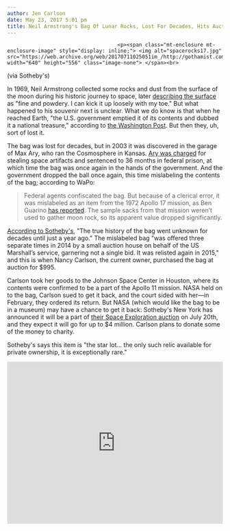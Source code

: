 ```yaml
---
author: Jen Carlson
date: May 23, 2017 5:01 pm
title: Neil Armstrong's Bag Of Lunar Rocks, Lost For Decades, Hits Auction Block This Summer
---
```


	
										<p><span class="mt-enclosure mt-enclosure-image" style="display: inline;"> <img alt="spacerocks17.jpg" src="https://web.archive.org/web/20170711025051im_/http://gothamist.com/attachments/arts_jen/spacerocks17.jpg" width="640" height="556" class="image-none"> </span><br>
<span class="photo_caption">(via Sotheby&apos;s)</span></p>

<p>In 1969, Neil Armstrong collected some rocks and dust from the surface of the moon during his historic journey to space, later <a href="https://web.archive.org/web/20170711025051/https://books.google.com/books?id=_9oiAgAAQBAJ&amp;pg=PA108&amp;lpg=PA108&amp;dq=%E2%80%9CThe+surface+is+fine+and+powdery.+I+can+kick+it+up+loosely+with+my+toe,%E2%80%9D&amp;source=bl&amp;ots=oMIFkr1T_v&amp;sig=GZ9hXjtR8QtuzAY950W4xRal0dQ&amp;hl=en&amp;sa=X&amp;ved=0ahUKEwiIxoSq8YbUAhWGMyYKHUINBFUQ6AEIQTAF#v=onepage&amp;q=%E2%80%9CThe%20surface%20is%20fine%20and%20powdery.%20I%20can%20kick%20it%20up%20loosely%20with%20my%20toe%2C%E2%80%9D&amp;f=false">describing the surface</a> as &quot;fine and powdery. I can kick it up loosely with my toe.&quot; But what happened to his souvenir next is unclear. What we do know is that when he reached Earth, &quot;the U.S. government emptied it of its contents and dubbed it a national treasure,&quot; according to <a href="https://web.archive.org/web/20170711025051/https://www.washingtonpost.com/news/morning-mix/wp/2017/05/23/after-high-stakes-court-battle-neil-armstrongs-storied-lunar-bag-could-fetch-4-million-at-auction/?utm_term=.cff23e90021c">the Washington Post</a>. But then they, uh, sort of lost it. </p>

<p>The bag was lost for decades, but in 2003 it was discovered in the garage of Max Ary, who ran the Cosmosphere in Kansas. <a href="https://web.archive.org/web/20170711025051/http://www.collectspace.com/news/news-110603a.html#051506">Ary was charged</a> for stealing space artifacts and sentenced to 36 months in federal prison, at which time the bag was once again in the hands of the government. And the government dropped the ball once again, this time mislabeling the contents of the bag; according to WaPo:</p>

<blockquote>Federal agents confiscated the bag. But because of a clerical error, it was mislabeled as an item from the 1972 Apollo 17 mission, as Ben Guarino <a href="https://web.archive.org/web/20170711025051/https://www.washingtonpost.com/news/morning-mix/wp/2016/08/11/a-national-treasure-legal-controversy-surrounds-bag-used-during-apollo-11-to-collect-moon-rock/?utm_term=.2b3a64b3e2c1&amp;tid=a_inl">has reported</a>. The sample sacks from that mission weren&#x2019;t used to gather moon rock, so its apparent value dropped significantly.</blockquote>

<p><a href="https://web.archive.org/web/20170711025051/http://www.sothebys.com/en/news-video/blogs/all-blogs/sotheby-s-at-large/2017/04/artifact-from-apollo-11-to-appear-at-auction.html">According to Sotheby&apos;s</a>, &quot;The true history of the bag went unknown for decades until just a year ago.&quot; The mislabeled bag &quot;was offered three separate times in 2014 by a small auction house on behalf of the US Marshall&#x2019;s service, garnering not a single bid. It was relisted again in 2015,&quot; and this is when Nancy Carlson, the current owner, purchased the bag at auction for $995. </p>

<p>Carlson took her goods to the Johnson Space Center in Houston, where its contents were confirmed to be a part of the Apollo 11 mission. NASA held on to the bag, Carlson sued to get it back, and the court sided with her&#x2014;in February, they ordered its return. But NASA (which would like the bag to be in a museum) may have a chance to get it back: Sotheby&apos;s New York has announced it will be a part of <a href="https://web.archive.org/web/20170711025051/http://www.sothebys.com/en/auctions/2017/space-exploration-n09759.html">their Space Exploration auction</a> on July 20th, and they expect it will go for up to $4 million. Carlson plans to donate some of the money to charity.</p>

<p>Sotheby&apos;s says this item is &quot;the star lot... the only such relic available for private ownership, it is exceptionally rare.&quot;</p>

<div style="position:relative;height:0;padding-bottom:75.0%"><iframe src="https://web.archive.org/web/20170711025051if_/https://www.youtube.com/embed/CtwSgvstl8c?ecver=2" width="480" height="360" frameborder="0" style="position:absolute;width:100%;height:100%;left:0" allowfullscreen></iframe></div>					
										
									
				